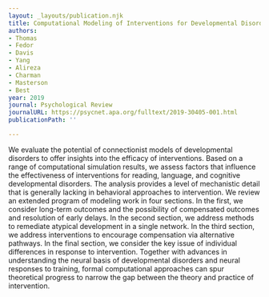 ```yaml
---
layout: _layouts/publication.njk
title: Computational Modeling of Interventions for Developmental Disorders
authors:
- Thomas
- Fedor
- Davis
- Yang
- Alireza
- Charman
- Masterson
- Best
year: 2019
journal: Psychological Review
journalURL: https://psycnet.apa.org/fulltext/2019-30405-001.html
publicationPath: ''

---
```

We evaluate the potential of connectionist models of developmental disorders to offer insights into the efficacy of interventions. Based on a range of computational simulation results, we assess factors that influence the effectiveness of interventions for reading, language, and cognitive developmental disorders. The analysis provides a level of mechanistic detail that is generally lacking in behavioral approaches to intervention. We review an extended program of modeling work in four sections. In the first, we consider long-term outcomes and the possibility of compensated outcomes and resolution of early delays. In the second section, we address methods to remediate atypical development in a single network. In the third section, we address interventions to encourage compensation via alternative pathways. In the final section, we consider the key issue of individual differences in response to intervention. Together with advances in understanding the neural basis of developmental disorders and neural responses to training, formal computational approaches can spur theoretical progress to narrow the gap between the theory and practice of intervention.